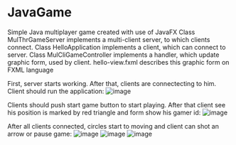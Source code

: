 # JavaGame
Simple Java multiplayer game created with use of JavaFX
Class MulThrGameServer implements a multi-client server, to which clients connect.
Class HelloApplication implements a client, which can connect to server.
Class MulCliGameController implements a handler, which update graphic form, used by client.
hello-view.fxml describes this graphic form on FXML language

First, server starts working. After that, clients are connectecting to him. 
Client should run the application: 
![image](https://github.com/dochkavurdalaka/JavaGame/assets/30550066/ed313a2d-412b-47b6-a79b-2da0e97d1df6)

Clients should push start game button to start playing. After that client see his position is marked by red triangle and form show his gamer id: 
![image](https://github.com/dochkavurdalaka/JavaGame/assets/30550066/e9c6b8ac-1b3f-4dea-a4a8-9a6f627a38e7)

After all clients connected, circles start to moving and client can shot an arrow or pause game:
![image](https://github.com/dochkavurdalaka/JavaGame/assets/30550066/b26ac3d8-a26c-47c5-8b36-aea183ab1245)
![image](https://github.com/dochkavurdalaka/JavaGame/assets/30550066/eca5fc01-6aad-4d77-bdf4-7cd98f384b94)
![image](https://github.com/dochkavurdalaka/JavaGame/assets/30550066/ae60417e-0d7e-42a2-9ab9-67804b5f0c74)


